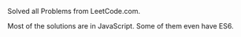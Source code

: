 Solved all Problems from LeetCode.com.

Most of the solutions are in JavaScript. Some of them even have ES6.